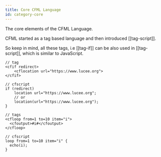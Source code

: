 ```yaml
---
title: Core CFML Language
id: category-core
---
```


The core elements of the CFML Language. 

CFML started as a tag based language and then introduced [[tag-script]].

So keep in mind, all these tags, i.e [[tag-if]] can be also used in [[tag-script]], which is similar to JavaScript.

```lucee
// tag
<cfif redirect>
    <cflocation url="https://www.lucee.org">
</cfif>

// cfscript
if (redirect)
    location url="https://www.lucee.org";
    // or
    location(url="https://www.lucee.org");
}

// tags
<cfloop from=1 to=10 item="i">
  <cfoutput>#i#</cfoutput>
</cfloop>

// cfscript
loop from=1 to=10 item="i" {
  echo(i);
}
```
